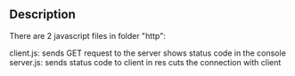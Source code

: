 Description
---
There are 2 javascript files in folder "http":

client.js:
sends GET request to the server
shows status code in the console
server.js:
sends status code to client in res
cuts the connection with client
